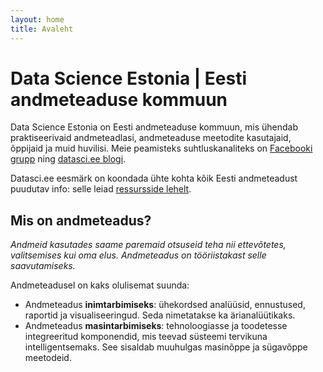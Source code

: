 ```yaml
---
layout: home
title: Avaleht
---
```


# Data Science Estonia | Eesti andmeteaduse kommuun

Data Science Estonia on Eesti andmeteaduse kommuun, mis ühendab praktiseerivaid andmeteadlasi, andmeteaduse meetodite kasutajaid, õppijaid ja muid huvilisi. Meie peamisteks suhtluskanaliteks on [Facebooki grupp](https://www.facebook.com/groups/datasci.ee/) ning [datasci.ee blogi](/blog).

Datasci.ee eesmärk on koondada ühte kohta kõik Eesti andmeteadust puudutav info: selle leiad [ressursside lehelt](/ressursid/).



## Mis on andmeteadus?

*Andmeid kasutades saame paremaid otsuseid teha nii ettevõtetes, valitsemises kui oma elus. Andmeteadus on tööriistakast selle saavutamiseks.*

<!-- TODO kui sissejuhatus valmis, siis anna link. Loe lähemalt sissejuhatavast seeriast. -->

Andmeteadusel on kaks olulisemat suunda:
* Andmeteadus **inimtarbimiseks**: ühekordsed analüüsid, ennustused, raportid ja visualiseeringud. Seda nimetatakse ka ärianalüütikaks.
* Andmeteadus **masintarbimiseks**: tehnoloogiasse ja toodetesse integreeritud komponendid, mis teevad süsteemi tervikuna intelligentsemaks. See sisaldab muuhulgas masinõppe ja sügavõppe meetodeid.